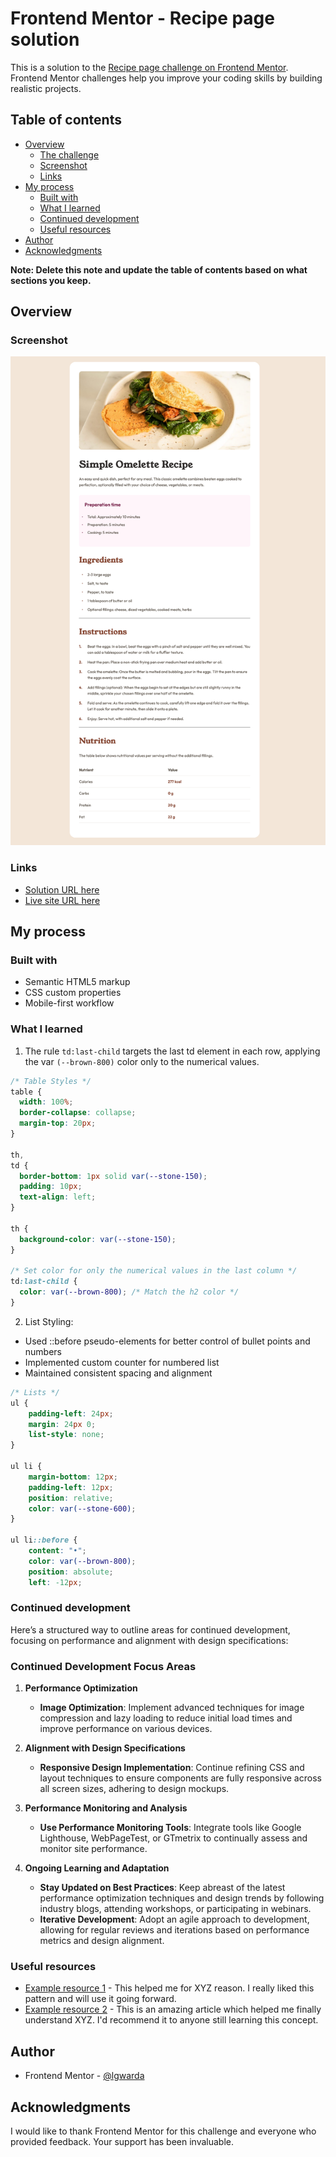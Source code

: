 # Frontend Mentor - Recipe page solution

This is a solution to the [Recipe page challenge on Frontend Mentor](https://www.frontendmentor.io/challenges/recipe-page-KiTsR8QQKm). Frontend Mentor challenges help you improve your coding skills by building realistic projects.

## Table of contents

- [Overview](#overview)
  - [The challenge](#the-challenge)
  - [Screenshot](#screenshot)
  - [Links](#links)
- [My process](#my-process)
  - [Built with](#built-with)
  - [What I learned](#what-i-learned)
  - [Continued development](#continued-development)
  - [Useful resources](#useful-resources)
- [Author](#author)
- [Acknowledgments](#acknowledgments)

**Note: Delete this note and update the table of contents based on what sections you keep.**

## Overview

### Screenshot

![](./screenshot.png)

### Links

- [Solution URL here](https://github.com/lgwarda/recipe-page.git)
- [Live site URL here](https://lgwarda.github.io/recipe-page/)

## My process

### Built with

- Semantic HTML5 markup
- CSS custom properties
- Mobile-first workflow

### What I learned

1. The rule `td:last-child` targets the last td element in each row, applying the var `(--brown-800)` color only to the numerical values.

```css
/* Table Styles */
table {
  width: 100%;
  border-collapse: collapse;
  margin-top: 20px;
}

th,
td {
  border-bottom: 1px solid var(--stone-150);
  padding: 10px;
  text-align: left;
}

th {
  background-color: var(--stone-150);
}

/* Set color for only the numerical values in the last column */
td:last-child {
  color: var(--brown-800); /* Match the h2 color */
}
```

2. List Styling:

- Used ::before pseudo-elements for better control of bullet points and numbers
- Implemented custom counter for numbered list
- Maintained consistent spacing and alignment

```css
/* Lists */
ul {
    padding-left: 24px;
    margin: 24px 0;
    list-style: none;
}

ul li {
    margin-bottom: 12px;
    padding-left: 12px;
    position: relative;
    color: var(--stone-600);
}

ul li::before {
    content: "•";
    color: var(--brown-800);
    position: absolute;
    left: -12px;
```

### Continued development

Here’s a structured way to outline areas for continued development, focusing on performance and alignment with design specifications:

### Continued Development Focus Areas

1. **Performance Optimization**

   - **Image Optimization**: Implement advanced techniques for image compression and lazy loading to reduce initial load times and improve performance on various devices.

2. **Alignment with Design Specifications**

   - **Responsive Design Implementation**: Continue refining CSS and layout techniques to ensure components are fully responsive across all screen sizes, adhering to design mockups.

3. **Performance Monitoring and Analysis**

   - **Use Performance Monitoring Tools**: Integrate tools like Google Lighthouse, WebPageTest, or GTmetrix to continually assess and monitor site performance.

4. **Ongoing Learning and Adaptation**
   - **Stay Updated on Best Practices**: Keep abreast of the latest performance optimization techniques and design trends by following industry blogs, attending workshops, or participating in webinars.
   - **Iterative Development**: Adopt an agile approach to development, allowing for regular reviews and iterations based on performance metrics and design alignment.

### Useful resources

- [Example resource 1](https://www.example.com) - This helped me for XYZ reason. I really liked this pattern and will use it going forward.
- [Example resource 2](https://www.example.com) - This is an amazing article which helped me finally understand XYZ. I'd recommend it to anyone still learning this concept.

## Author

- Frontend Mentor - [@lgwarda](https://www.frontendmentor.io/profile/lgwarda)

## Acknowledgments

I would like to thank Frontend Mentor for this challenge and everyone who provided feedback. Your support has been invaluable.
